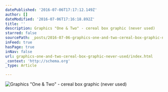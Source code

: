 ```yaml
---
datePublished: '2016-07-06T17:17:12.149Z'
author: []
dateModified: '2016-07-06T17:16:18.892Z'
title: ''
description: Graphics "One & Two" - cereal box graphic (never used)
starred: false
sourcePath: _posts/2016-07-06-graphics-one-and-two-cereal-box-graphic-never-used.md
inFeed: true
hasPage: true
inNav: false
url: graphics-one-and-two-cereal-box-graphic-never-used/index.html
_context: 'http://schema.org'
_type: Article

---
```

![Graphics "One & Two" - cereal box graphic (never used)](https://imgflo.herokuapp.com/graph/vahj1ThiexotieMo/4c11631a2b3a12238c9606d4f5b5d2d3/croprotate.jpg?cropheight=3901&cropwidth=5850&degrees=0&input=https%3A%2F%2Fthe-grid-user-content.s3-us-west-2.amazonaws.com%2F3f639f77-3d69-4532-8537-cd1a0222ce24.jpg&x=0&y=119)